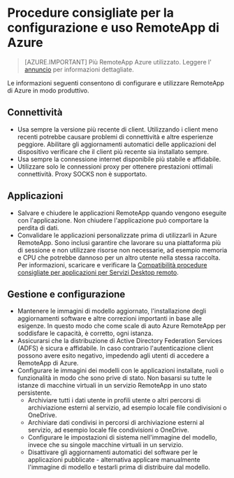 <properties
    pageTitle="Procedure consigliate di Azure RemoteApp | Microsoft Azure"
    description="Procedure consigliate per la configurazione e uso RemoteApp di Azure."
    services="remoteapp"
    documentationCenter=""
    authors="lizap"
    manager="mbaldwin" />

<tags
    ms.service="remoteapp"
    ms.workload="compute"
    ms.tgt_pltfrm="na"
    ms.devlang="na"
    ms.topic="article"
    ms.date="08/15/2016"
    ms.author="elizapo" />

# <a name="best-practices-for-configuring-and-using-azure-remoteapp"></a>Procedure consigliate per la configurazione e uso RemoteApp di Azure

> [AZURE.IMPORTANT]
> Più RemoteApp Azure utilizzato. Leggere l' [annuncio](https://go.microsoft.com/fwlink/?linkid=821148) per informazioni dettagliate.

Le informazioni seguenti consentono di configurare e utilizzare RemoteApp di Azure in modo produttivo.

## <a name="connectivity"></a>Connettività


- Usa sempre la versione più recente di client. Utilizzando i client meno recenti potrebbe causare problemi di connettività e altre esperienze peggiore. Abilitare gli aggiornamenti automatici delle applicazioni del dispositivo verificare che il client più recente sia installato sempre.
- Usa sempre la connessione internet disponibile più stabile e affidabile.  
- Utilizzare solo le connessioni proxy per ottenere prestazioni ottimali connettività.  Proxy SOCKS non è supportato.

## <a name="applications"></a>Applicazioni


- Salvare e chiudere le applicazioni RemoteApp quando vengono eseguite con l'applicazione. Non chiudere l'applicazione può comportare la perdita di dati.
- Convalidare le applicazioni personalizzate prima di utilizzarli in Azure RemoteApp. Sono inclusi garantire che lavorare su una piattaforma più di sessione e non utilizzare risorse non necessarie, ad esempio memoria e CPU che potrebbe dannoso per un altro utente nella stessa raccolta. Per informazioni, scaricare e verificare la [Compatibilità procedure consigliate per applicazioni per Servizi Desktop remoto](http://www.dabcc.com/resources/Application%20Compatibility%20Best%20Practices%20for%20Remote%20Desktop%20Services.pdf).

## <a name="configuration-and-management"></a>Gestione e configurazione


- Mantenere le immagini di modello aggiornato, l'installazione degli aggiornamenti software e altre correzioni importanti in base alle esigenze. In questo modo che come scale di auto Azure RemoteApp per soddisfare le capacità, è corretto, ogni istanza.  
- Assicurarsi che la distribuzione di Active Directory Federation Services (ADFS) è sicura e affidabile. In caso contrario l'autenticazione client possono avere esito negativo, impedendo agli utenti di accedere a RemoteApp di Azure.
- Configurare le immagini dei modelli con le applicazioni installate, ruoli o funzionalità in modo che sono prive di stato. Non basarsi su tutte le istanze di macchine virtuali in un servizio RemoteApp in uno stato persistente.
    - Archiviare tutti i dati utente in profili utente o altri percorsi di archiviazione esterni al servizio, ad esempio locale file condivisioni o OneDrive.
    - Archiviare dati condivisi in percorsi di archiviazione esterni al servizio, ad esempio locale file condivisioni o OneDrive.
    - Configurare le impostazioni di sistema nell'immagine del modello, invece che su singole macchine virtuali in un servizio.
    - Disattivare gli aggiornamenti automatici del software per le applicazioni pubblicate - alternativa applicare manualmente l'immagine di modello e testarli prima di distribuire dal modello.

